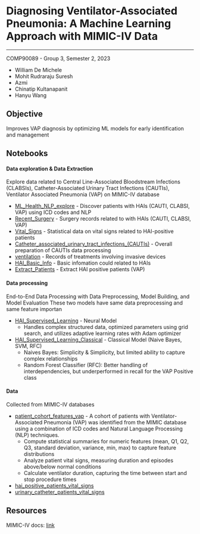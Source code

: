 # Diagnosing Ventilator-Associated Pneumonia: A Machine Learning Approach with MIMIC-IV Data
---
COMP90089 - Group 3, Semester 2, 2023
- William De Michele
- Mohit Rudraraju Suresh
- Azmi
- Chinatip Kultanapanit
- Hanyu Wang

## Objective
Improves VAP diagnosis by optimizing ML models for early identification and management

## Notebooks
#### Data exploration & Data Extraction
Explore data related to Central Line-Associated Bloodstream Infections (CLABSIs), Catheter-Associated Urinary Tract Infections (CAUTIs), Ventilator Associated Pneumonia (VAP) on MIMIC-IV database
- [ML_Health_NLP_explore](https://github.com/wdemichele/COMP90089-Group-Project/blob/main/ML_Health_NLP_explore%20.ipynb) - Discover patients with HAIs (CAUTI, CLABSI, VAP) using ICD codes and NLP
- [Recent_Surgery](https://github.com/wdemichele/COMP90089-Group-Project/blob/main/Recent_Surgery.ipynb) - Surgery records related to with HAIs (CAUTI, CLABSI, VAP)
- [Vital_Signs](https://github.com/wdemichele/COMP90089-Group-Project/blob/main/Vital_Signs.ipynb) - Statistical data on vital signs related to HAI-positive patients
- [Catheter_associated_urinary_tract_infections_(CAUTIs)](https://github.com/wdemichele/COMP90089-Group-Project/blob/main/Catheter_associated_urinary_tract_infections_(CAUTIs).ipynb) - Overall preparation of CAUTIs data processing
- [ventilation](https://github.com/wdemichele/COMP90089-Group-Project/blob/main/ventilation.ipynb) - Records of treatments involving invasive devices
- [HAI_Basic_Info](https://github.com/wdemichele/COMP90089-Group-Project/blob/main/HAI_Basic_Info.ipynb) - Basic infomation could related to HAIs
- [Extract_Patients](https://github.com/wdemichele/COMP90089-Group-Project/blob/main/Extract_Patients.ipynb) - Extract HAI positive patients (VAP)
#### Data processing
End-to-End Data Processing with Data Preprocessing, Model Building, and Model Evaluation
These two models have same data preprocessing and same feature importan
- [HAI_Supervised_Learning](https://github.com/wdemichele/COMP90089-Group-Project/blob/main/HAI_Supervised_Learning.ipynb) - Neural Model
    - Handles complex structured data, optimized parameters using grid search, and utilizes adaptive learning rates with Adam optimizer
- [HAI_Supervised_Learning_Classical](https://github.com/wdemichele/COMP90089-Group-Project/blob/main/HAI_Supervised_Learning_Classical.ipynb) - Classical Model (Naive Bayes, SVM, RFC)
    - Naives Bayes: Simplicity & Simplicity, but limited ability to capture complex relationships
    - Random Forest Classifier (RFC): Better handling of interdependencies, but underperformed in recall for the VAP Positive class
#### Data
Collected from MIMIC-IV databases
- [patient_cohort_features_vap](https://github.com/wdemichele/COMP90089-Group-Project/blob/main/patient_cohort_features_vap.zip) - A cohort of patients with Ventilator-Associated Pneumonia (VAP) was identified from the MIMIC database using a combination of ICD codes and Natural Language Processing (NLP) techniques.
    - Compute statistical summaries for numeric features (mean, Q1, Q2, Q3, standard deviation, variance, min, max) to capture feature distributions
    - Analyze patient vital signs, measuring duration and episodes above/below normal conditions
    - Calculate ventilator duration, capturing the time between start and stop procedure times
- [hai_positive_patients_vital_signs](https://github.com/wdemichele/COMP90089-Group-Project/blob/main/vital_signs_df/hai_positive_patients_vital_signs.csv)
- [urinary_catheter_patients_vital_signs](https://github.com/wdemichele/COMP90089-Group-Project/blob/main/vital_signs_df/urinary_catheter_patients_vital_signs.csv)

## Resources
MIMIC-IV docs: [link](https://mimic.mit.edu/docs/iv/)